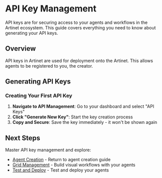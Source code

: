# API Key Management

API keys are for securing access to your agents and workflows in the Artinet ecosystem. This guide covers everything you need to know about generating your API keys.

## Overview

API keys in Artinet are used for deployment onto the Artinet. This allows agents to be registered to you, the creator.

## Generating API Keys

### Creating Your First API Key

1. **Navigate to API Management**: Go to your dashboard and select "API Keys"
2. **Click "Generate New Key"**: Start the key creation process
3. **Copy and Secure**: Save the key immediately - it won't be shown again

## Next Steps

Master API key management and explore:

- [Agent Creation](agent-creation.md) - Return to agent creation guide
- [Grid Management](grid-management.md) - Build visual workflows with your agents
- [Test and Deploy](test-and-deploy.md) - Test and deploy your agents
